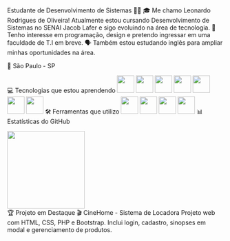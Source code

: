 Estudante de Desenvolvimento de Sistemas 👨‍💻
🎓 Me chamo Leonardo Rodrigues de Oliveira!
Atualmente estou cursando Desenvolvimento de Sistemas no SENAI Jacob Lafer e sigo evoluindo na área de tecnologia.
📘 Tenho interesse em programação, design e pretendo ingressar em uma faculdade de T.I em breve.
🗣️ Também estou estudando inglês para ampliar minhas oportunidades na área.

📍 São Paulo - SP

💻 Tecnologias que estou aprendendo
<img src="https://cdn.jsdelivr.net/gh/devicons/devicon@latest/icons/html5/html5-original.svg" width="40" height="40" /> <img src="https://cdn.jsdelivr.net/gh/devicons/devicon@latest/icons/css3/css3-original.svg" width="40" height="40" /> <img src="https://cdn.jsdelivr.net/gh/devicons/devicon@latest/icons/mysql/mysql-original.svg" width="40" height="40" /> <img src="https://cdn.jsdelivr.net/gh/devicons/devicon@latest/icons/php/php-original.svg" width="40" height="40" /> <img src="https://cdn.jsdelivr.net/gh/devicons/devicon@latest/icons/bootstrap/bootstrap-original.svg" width="40" height="40" /> <img src="https://cdn.jsdelivr.net/gh/devicons/devicon@latest/icons/javascript/javascript-original.svg" width="40" height="40" /> <img src="https://cdn.jsdelivr.net/gh/devicons/devicon@latest/icons/git/git-original.svg" width="40" height="40" />
🛠️ Ferramentas que utilizo
<img src="https://cdn.jsdelivr.net/gh/devicons/devicon@latest/icons/vscode/vscode-original.svg" width="40" height="40" /> <img src="https://cdn.jsdelivr.net/gh/devicons/devicon@latest/icons/figma/figma-original.svg" width="40" height="40" /> <img src="https://cdn.jsdelivr.net/gh/devicons/devicon@latest/icons/github/github-original.svg" width="40" height="40" /> <img src="https://cdn.jsdelivr.net/gh/devicons/devicon@latest/icons/canva/canva-original.svg" width="40" height="40" />
📊 Estatísticas do GitHub
<div> <a href="https://github.com/seu-usuario-aqui"> <img loading="lazy" height="180em" src="https://github-readme-stats.vercel.app/api/top-langs/?username=seu-usuario-aqui&layout=compact&langs_count=7&theme=dracula"/> </a> </div>
🏆 Projeto em Destaque
🎬 CineHome - Sistema de Locadora
Projeto web com HTML, CSS, PHP e Bootstrap.
Inclui login, cadastro, sinopses em modal e gerenciamento de produtos.
